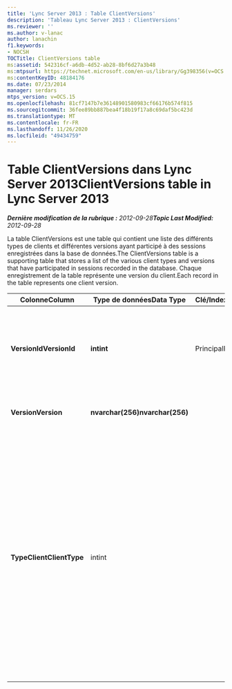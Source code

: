 ```yaml
---
title: 'Lync Server 2013 : Table ClientVersions'
description: 'Tableau Lync Server 2013 : ClientVersions'
ms.reviewer: ''
ms.author: v-lanac
author: lanachin
f1.keywords:
- NOCSH
TOCTitle: ClientVersions table
ms:assetid: 542316cf-a6db-4d52-ab28-8bf6d27a3b48
ms:mtpsurl: https://technet.microsoft.com/en-us/library/Gg398356(v=OCS.15)
ms:contentKeyID: 48184176
ms.date: 07/23/2014
manager: serdars
mtps_version: v=OCS.15
ms.openlocfilehash: 81cf7147b7e36148901580983cf66176b574f815
ms.sourcegitcommit: 36fee89bb887bea4f18b19f17a8c69daf5bc423d
ms.translationtype: MT
ms.contentlocale: fr-FR
ms.lasthandoff: 11/26/2020
ms.locfileid: "49434759"
---
```

# <a name="clientversions-table-in-lync-server-2013"></a><span data-ttu-id="9343d-103">Table ClientVersions dans Lync Server 2013</span><span class="sxs-lookup"><span data-stu-id="9343d-103">ClientVersions table in Lync Server 2013</span></span>

<div data-xmlns="http://www.w3.org/1999/xhtml">

<div class="topic" data-xmlns="http://www.w3.org/1999/xhtml" data-msxsl="urn:schemas-microsoft-com:xslt" data-cs="https://msdn.microsoft.com/">

<div data-asp="https://msdn2.microsoft.com/asp">



</div>

<div id="mainSection">

<div id="mainBody"><span data-ttu-id="9343d-104">

<span> </span></span><span class="sxs-lookup"><span data-stu-id="9343d-104">

<span> </span></span></span>

<span data-ttu-id="9343d-105">_**Dernière modification de la rubrique :** 2012-09-28_</span><span class="sxs-lookup"><span data-stu-id="9343d-105">_**Topic Last Modified:** 2012-09-28_</span></span>

<span data-ttu-id="9343d-106">La table ClientVersions est une table qui contient une liste des différents types de clients et différentes versions ayant participé à des sessions enregistrées dans la base de données.</span><span class="sxs-lookup"><span data-stu-id="9343d-106">The ClientVersions table is a supporting table that stores a list of the various client types and versions that have participated in sessions recorded in the database.</span></span> <span data-ttu-id="9343d-107">Chaque enregistrement de la table représente une version du client.</span><span class="sxs-lookup"><span data-stu-id="9343d-107">Each record in the table represents one client version.</span></span>


<table>
<colgroup>
<col style="width: 25%" />
<col style="width: 25%" />
<col style="width: 25%" />
<col style="width: 25%" />
</colgroup>
<thead>
<tr class="header">
<th><span data-ttu-id="9343d-108">Colonne</span><span class="sxs-lookup"><span data-stu-id="9343d-108">Column</span></span></th>
<th><span data-ttu-id="9343d-109">Type de données</span><span class="sxs-lookup"><span data-stu-id="9343d-109">Data Type</span></span></th>
<th><span data-ttu-id="9343d-110">Clé/Index</span><span class="sxs-lookup"><span data-stu-id="9343d-110">Key/Index</span></span></th>
<th><span data-ttu-id="9343d-111">Détails</span><span class="sxs-lookup"><span data-stu-id="9343d-111">Details</span></span></th>
</tr>
</thead>
<tbody>
<tr class="odd">
<td><p><span data-ttu-id="9343d-112"><strong>VersionId</strong></span><span class="sxs-lookup"><span data-stu-id="9343d-112"><strong>VersionId</strong></span></span></p></td>
<td><p><span data-ttu-id="9343d-113"><strong>int</strong></span><span class="sxs-lookup"><span data-stu-id="9343d-113"><strong>int</strong></span></span></p></td>
<td><p><span data-ttu-id="9343d-114">Principal</span><span class="sxs-lookup"><span data-stu-id="9343d-114">Primary</span></span></p></td>
<td><p><span data-ttu-id="9343d-115">Numéro unique identifiant ce type et version de client.</span><span class="sxs-lookup"><span data-stu-id="9343d-115">Unique number identifying this client type and version.</span></span></p></td>
</tr>
<tr class="even">
<td><p><span data-ttu-id="9343d-116"><strong>Version</strong></span><span class="sxs-lookup"><span data-stu-id="9343d-116"><strong>Version</strong></span></span></p></td>
<td><p><span data-ttu-id="9343d-117"><strong>nvarchar(256)</strong></span><span class="sxs-lookup"><span data-stu-id="9343d-117"><strong>nvarchar(256)</strong></span></span></p></td>
<td></td>
<td><p><span data-ttu-id="9343d-118">Nom de la version.</span><span class="sxs-lookup"><span data-stu-id="9343d-118">Version name.</span></span></p></td>
</tr>
<tr class="odd">
<td><p><span data-ttu-id="9343d-119"><strong>TypeClient</strong></span><span class="sxs-lookup"><span data-stu-id="9343d-119"><strong>ClientType</strong></span></span></p></td>
<td><p><span data-ttu-id="9343d-120">int</span><span class="sxs-lookup"><span data-stu-id="9343d-120">int</span></span></p></td>
<td></td>
<td><p><span data-ttu-id="9343d-121">Spécifie le type de client utilisé dans la session.</span><span class="sxs-lookup"><span data-stu-id="9343d-121">Specifies the type of client used in the session.</span></span> <span data-ttu-id="9343d-122">Pour plus d’informations, voir la <a href="lync-server-2013-useragentdef-table.md">table UserAgentDef dans Lync Server 2013</a> .</span><span class="sxs-lookup"><span data-stu-id="9343d-122">See the <a href="lync-server-2013-useragentdef-table.md">UserAgentDef table in Lync Server 2013</a> for more information.</span></span></p>
<p><span data-ttu-id="9343d-123">Ce champ a été présenté dans Microsoft Lync Server 2013.</span><span class="sxs-lookup"><span data-stu-id="9343d-123">This field was introduced in Microsoft Lync Server 2013.</span></span></p></td>
</tr>
</tbody>
</table><span data-ttu-id="9343d-124">


</div>

<span> </span>

</div>

</div>

</span><span class="sxs-lookup"><span data-stu-id="9343d-124">


</div>

<span> </span>

</div>

</div>

</span></span></div>

